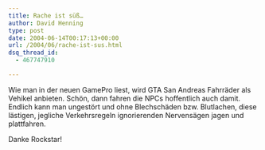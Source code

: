 ```yaml
---
title: Rache ist süß…
author: David Henning
type: post
date: 2004-06-14T00:17:13+00:00
url: /2004/06/rache-ist-sus.html
dsq_thread_id:
  - 467747910

---
```

Wie man in der neuen GamePro liest, wird GTA San Andreas Fahrräder als Vehikel anbieten. Schön, dann fahren die NPCs hoffentlich auch damit. Endlich kann man ungestört und ohne Blechschäden bzw. Blutlachen, diese lästigen, jegliche Verkehrsregeln ignorierenden Nervensägen jagen und plattfahren. 

Danke Rockstar!